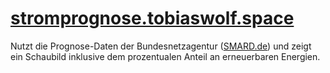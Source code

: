 # [stromprognose.tobiaswolf.space](https://stromprognose.tobiaswolf.space)

Nutzt die Prognose-Daten der Bundesnetzagentur ([SMARD.de](https://www.smard.de)) und zeigt ein Schaubild inklusive dem prozentualen Anteil an erneuerbaren Energien.
